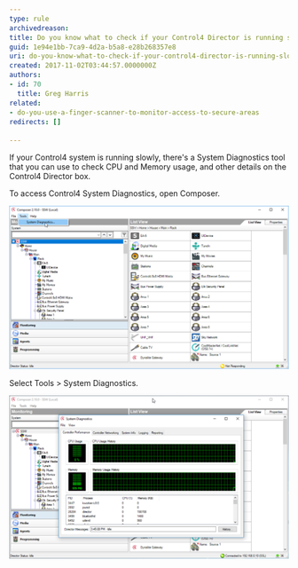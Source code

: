 ```yaml
---
type: rule
archivedreason: 
title: Do you know what to check if your Control4 Director is running slowly?
guid: 1e94e1bb-7ca9-4d2a-b5a8-e28b268357e8
uri: do-you-know-what-to-check-if-your-control4-director-is-running-slowly
created: 2017-11-02T03:44:57.0000000Z
authors:
- id: 70
  title: Greg Harris
related:
- do-you-use-a-finger-scanner-to-monitor-access-to-secure-areas
redirects: []

---
```


If your Control4 system is running slowly, there's a System Diagnostics tool that you can use to check CPU and Memory usage, and other details on the Control4 Director box.

<!--endintro-->

To access Control4 System Diagnostics, open Composer.


![](Composer-Tools-System-Dianostics.png)

Select Tools > System Diagnostics. 

 


![](Composer-System-Dianostics.png)
